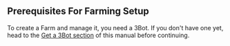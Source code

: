 <!--- delete, is integrated in farming_diy_guide.md --->

## Prerequisites For Farming Setup

To create a Farm and manage it, you need a 3Bot. If you don't have one yet, head to the [Get a 3Bot section](sdk:3bot_deployer) of this manual before continuing.